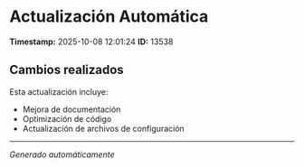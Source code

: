 # Actualización Automática

**Timestamp:** 2025-10-08 12:01:24
**ID:** 13538

## Cambios realizados

Esta actualización incluye:
- Mejora de documentación
- Optimización de código
- Actualización de archivos de configuración

---
*Generado automáticamente*
